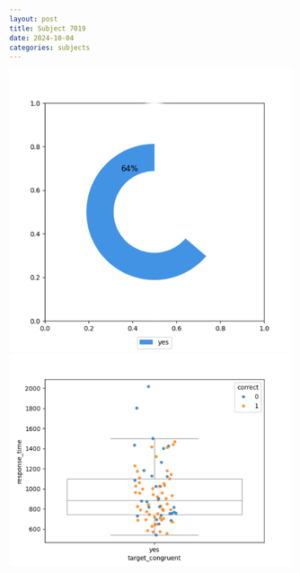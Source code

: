 ```yaml
---
layout: post
title: Subject 7019
date: 2024-10-04
categories: subjects
---
```


![](data/7019/run-1/7019_accuracy_target_congruence.png)
![](data/7019/run-1/7019_rt_congruence.png)
